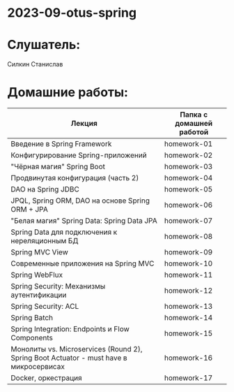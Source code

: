 # 2023-09-otus-spring

# Слушатель:
Силкин Станислав

# Домашние работы:
| Лекция                                                                                 | Папка с домашней работой |
|----------------------------------------------------------------------------------------|--------------------------|
| Введение в Spring Framework                                                            | homework-01              |
| Конфигурирование Spring-приложений                                                     | homework-02              |
| "Чёрная магия" Spring Boot                                                             | homework-03              |
| Продвинутая конфигурация (часть 2)                                                     | homework-04              |
| DAO на Spring JDBC                                                                     | homework-05              |
| JPQL, Spring ORM, DAO на основе Spring ORM + JPA                                       | homework-06              |
| "Белая магия" Spring Data: Spring Data JPA                                             | homework-07              |
| Spring Data для подключения к нереляционным БД                                         | homework-08              |
| Spring MVC View                                                                        | homework-09              |
| Современные приложения на Spring MVC                                                   | homework-10              |
| Spring WebFlux                                                                         | homework-11              |
| Spring Security: Механизмы аутентификации                                              | homework-12              |
| Spring Security: ACL                                                                   | homework-13              |
| Spring Batch                                                                           | homework-14              |
| Spring Integration: Endpoints и Flow Components                                        | homework-15              |
| Монолиты vs. Microservices (Round 2), Spring Boot Actuator - must have в микросервисах | homework-16              |
| Docker, оркестрация                                                                    | homework-17              |
